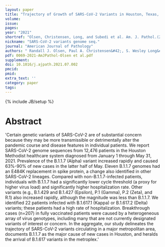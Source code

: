 ```yaml
---
layout: paper
title: "Trajectory of Growth of SARS-CoV-2 Variants in Houston, Texas, January through May 2021 Based on 12,476 Genome Sequences"
volume: 
issue:
pages:
year: "2021"
shortref: "Olsen, Christensen, Long, and Subedi et al. Am. J. Pathol.(2021)"
nickname: "SARS-CoV-2 variants genome seq."
journal: "American Journal of Pathology"
authors: " Randall J. Olsen, Paul A. Christensen&#42;, S. Wesley Long&#42;, Sishir Subedi&#42;, Parsa Hodjat, Robert Olson, Marcus Nguyen, James J. Davis, Prasanti Yerramilli, Matthew Odeja Saavedra, Lanye Pruitt, Kristina Reppond, Madison N. Shyer, Jessica Cambric, Ryan Gaad, Rashi M. Thakur, Akanksha Batajoo, Ilya J. Finkelstein, Jimmy Gollihar, and James M. Musser "
pdf: 0069-2021-AmJPathol-Olsen et al.pdf
supplement: 
doi: 10.1016/j.ajpath.2021.07.002
pmcid:
pmid: 
extra_text: ''
category: paper
tags:
---
```

{% include JB/setup %}

# Abstract
'Certain genetic variants of SARS-CoV-2 are of substantial concern because they may be more transmissible or detrimentally alter the pandemic course and disease features in individual patients. We report SARS-CoV-2 genome sequences from 12,476 patients in the Houston Methodist healthcare system diagnosed from January 1 through May 31, 2021. Prevalence of the B.1.1.7 (Alpha) variant increased rapidly and caused 63%-90% of new cases in the latter half of May. Eleven B.1.1.7 genomes had an E484K replacement in spike protein, a change also identified in other SARS-CoV-2 lineages. Compared with non-B.1.1.7-infected patients, individuals with B.1.1.7 had a significantly lower cycle threshold (a proxy for higher virus load) and significantly higher hospitalization rate. Other variants (e.g., B.1.429 and B.1.427 (Epsilon), P.1 (Gamma), P.2 (Zeta), and R.1) also increased rapidly, although the magnitude was less than B.1.1.7. We identified 22 patients infected with B.1.617.1 (Kappa) or B.1.617.2 (Delta) variants; these patients had a high rate of hospitalization. Breakthrough cases (n=207) in fully vaccinated patients were caused by a heterogeneous array of virus genotypes, including many that are not currently designated variants of interest or concern. In the aggregate, our study delineates the trajectory of SARS-CoV-2 variants circulating in a major metropolitan area, documents B.1.1.7 as the major cause of new cases in Houston, and heralds the arrival of B.1.617 variants in the metroplex.'
